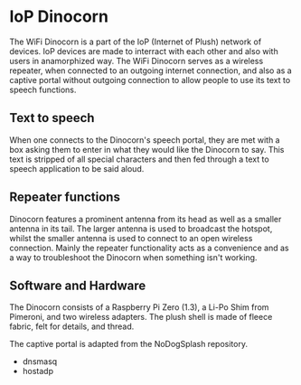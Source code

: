 ﻿# IoP Dinocorn

The WiFi Dinocorn is a part of the IoP (Internet of Plush) network of devices. IoP devices are made to interract with each other and also with users in anamorphized way. The WiFi Dinocorn serves as a wireless repeater, when connected to an outgoing internet connection, and also as a captive portal without outgoing connection to allow people to use its text to speech functions. 

## Text to speech

When one connects to the Dinocorn's speech portal, they are met with a box asking them to enter in what they would like the Dinocorn to say. This text is stripped of all special characters and then fed through a text to speech application to be said aloud. 

## Repeater functions

Dinocorn features a prominent antenna from its head as well as a smaller antenna in its tail. The larger antenna is used to broadcast the hotspot, whilst the smaller antenna is used to connect to an open wireless connection. Mainly the repeater functionality acts as a convenience and as a way to troubleshoot the Dinocorn when something isn't working. 

## Software and Hardware

The Dinocorn consists of a Raspberry Pi Zero (1.3), a Li-Po Shim from Pimeroni, and two wireless adapters. 
The plush shell is made of fleece fabric, felt for details, and thread. 

The captive portal is adapted from the NoDogSplash repository. 

* dnsmasq
* hostadp
